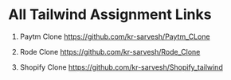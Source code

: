 
# All Tailwind Assignment Links

1. Paytm Clone 
https://github.com/kr-sarvesh/Paytm_CLone

2. Rode Clone
https://github.com/kr-sarvesh/Rode_Clone

3. Shopify Clone
https://github.com/kr-sarvesh/Shopify_tailwind